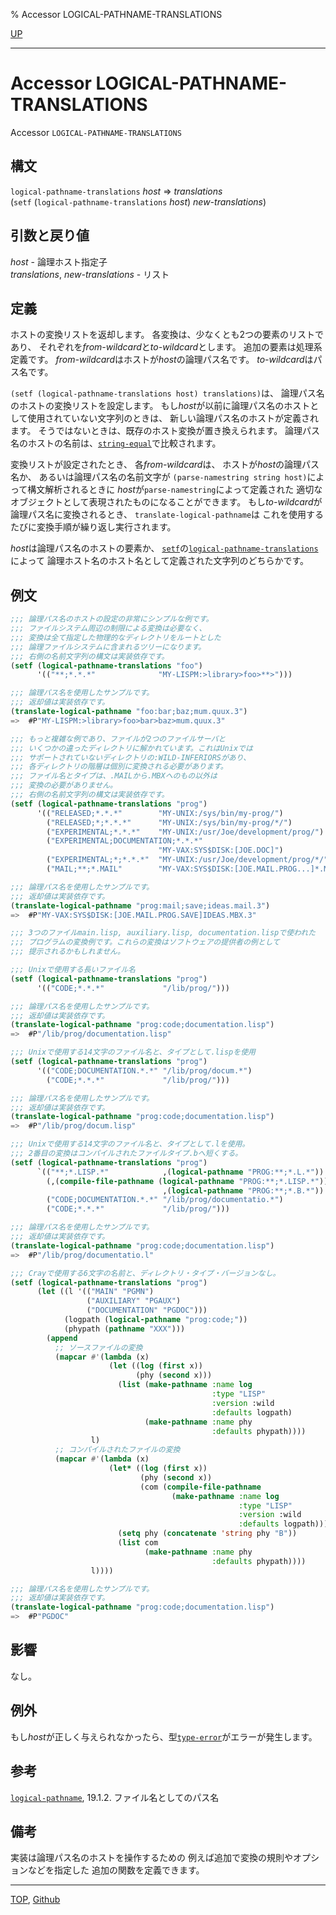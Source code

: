 % Accessor LOGICAL-PATHNAME-TRANSLATIONS

[UP](19.4.html)  

---

# Accessor **LOGICAL-PATHNAME-TRANSLATIONS**


Accessor `LOGICAL-PATHNAME-TRANSLATIONS`


## 構文

`logical-pathname-translations` *host* => *translations*  
(`setf` (`logical-pathname-translations` *host*) *new-translations*)


## 引数と戻り値

*host* - 論理ホスト指定子  
*translations*, *new-translations* - リスト


## 定義

ホストの変換リストを返却します。
各変換は、少なくとも2つの要素のリストであり、
それぞれを*from-wildcard*と*to-wildcard*とします。
追加の要素は処理系定義です。
*from-wildcard*はホストが*host*の論理パス名です。
*to-wildcard*はパス名です。

`(setf (logical-pathname-translations host) translations)`は、
論理パス名のホストの変換リストを設定します。
もし*host*が以前に論理パス名のホストとして使用されていない文字列のときは、
新しい論理パス名のホストが定義されます。
そうではないときは、既存のホスト変換が置き換えられます。
論理パス名のホストの名前は、[`string-equal`](16.2.string-equal.html)で比較されます。

変換リストが設定されたとき、
各*from-wildcard*は、
ホストが*host*の論理パス名か、
あるいは論理パス名の名前文字が
`(parse-namestring string host)`によって構文解析されるときに
*host*が`parse-namestring`によって定義された
適切なオブジェクトとして表現されたものになることができます。
もし*to-wildcard*が論理パス名に変換されるとき、
`translate-logical-pathname`は
これを使用するたびに変換手順が繰り返し実行されます。

*host*は論理パス名のホストの要素か、
[`setf`](5.3.setf.html)の[`logical-pathname-translations`](19.4.logical-pathname-translations.html)によって
論理ホスト名のホスト名として定義された文字列のどちらかです。


## 例文

```lisp
;;; 論理パス名のホストの設定の非常にシンプルな例です。
;;; ファイルシステム周辺の制限による変換は必要なく、
;;; 変換は全て指定した物理的なディレクトリをルートとした
;;; 論理ファイルシステムに含まれるツリーになります。
;;; 右側の名前文字列の構文は実装依存です。
(setf (logical-pathname-translations "foo")
      '(("**;*.*.*"              "MY-LISPM:>library>foo>**>")))

;;; 論理パス名を使用したサンプルです。
;;; 返却値は実装依存です。
(translate-logical-pathname "foo:bar;baz;mum.quux.3")
=>  #P"MY-LISPM:>library>foo>bar>baz>mum.quux.3"

;;; もっと複雑な例であり、ファイルが2つのファイルサーバと
;;; いくつかの違ったディレクトリに解かれています。これはUnixでは
;;; サポートされていないディレクトリの:WILD-INFERIORSがあり、
;;; 各ディレクトリの階層は個別に変換される必要があります。
;;; ファイル名とタイプは、.MAILから.MBXへのもの以外は
;;; 変換の必要がありません。
;;; 右側の名前文字列の構文は実装依存です。
(setf (logical-pathname-translations "prog")
      '(("RELEASED;*.*.*"        "MY-UNIX:/sys/bin/my-prog/")
        ("RELEASED;*;*.*.*"      "MY-UNIX:/sys/bin/my-prog/*/")
        ("EXPERIMENTAL;*.*.*"    "MY-UNIX:/usr/Joe/development/prog/")
        ("EXPERIMENTAL;DOCUMENTATION;*.*.*"
                                 "MY-VAX:SYS$DISK:[JOE.DOC]")
        ("EXPERIMENTAL;*;*.*.*"  "MY-UNIX:/usr/Joe/development/prog/*/")
        ("MAIL;**;*.MAIL"        "MY-VAX:SYS$DISK:[JOE.MAIL.PROG...]*.MBX")))

;;; 論理パス名を使用したサンプルです。
;;; 返却値は実装依存です。
(translate-logical-pathname "prog:mail;save;ideas.mail.3")
=>  #P"MY-VAX:SYS$DISK:[JOE.MAIL.PROG.SAVE]IDEAS.MBX.3"

;;; 3つのファイルmain.lisp, auxiliary.lisp, documentation.lispで使われた
;;; プログラムの変換例です。これらの変換はソフトウェアの提供者の例として
;;; 提示されるかもしれません。

;;; Unixで使用する長いファイル名
(setf (logical-pathname-translations "prog")
      '(("CODE;*.*.*"             "/lib/prog/")))

;;; 論理パス名を使用したサンプルです。
;;; 返却値は実装依存です。
(translate-logical-pathname "prog:code;documentation.lisp")
=>  #P"/lib/prog/documentation.lisp"

;;; Unixで使用する14文字のファイル名と、タイプとして.lispを使用
(setf (logical-pathname-translations "prog")
      '(("CODE;DOCUMENTATION.*.*" "/lib/prog/docum.*")
        ("CODE;*.*.*"             "/lib/prog/")))

;;; 論理パス名を使用したサンプルです。
;;; 返却値は実装依存です。
(translate-logical-pathname "prog:code;documentation.lisp")
=>  #P"/lib/prog/docum.lisp"

;;; Unixで使用する14文字のファイル名と、タイプとして.lを使用。
;;; 2番目の変換はコンパイルされたファイルタイプ.bへ短くする。
(setf (logical-pathname-translations "prog")
      `(("**;*.LISP.*"            ,(logical-pathname "PROG:**;*.L.*"))
        (,(compile-file-pathname (logical-pathname "PROG:**;*.LISP.*"))
                                  ,(logical-pathname "PROG:**;*.B.*"))
        ("CODE;DOCUMENTATION.*.*" "/lib/prog/documentatio.*")
        ("CODE;*.*.*"             "/lib/prog/")))

;;; 論理パス名を使用したサンプルです。
;;; 返却値は実装依存です。
(translate-logical-pathname "prog:code;documentation.lisp")
=>  #P"/lib/prog/documentatio.l"

;;; Crayで使用する6文字の名前と、ディレクトリ・タイプ・バージョンなし。
(setf (logical-pathname-translations "prog")
      (let ((l '(("MAIN" "PGMN")
                 ("AUXILIARY" "PGAUX")
                 ("DOCUMENTATION" "PGDOC")))
            (logpath (logical-pathname "prog:code;"))
            (phypath (pathname "XXX")))
        (append
          ;; ソースファイルの変換
          (mapcar #'(lambda (x)
                      (let ((log (first x))
                            (phy (second x)))
                        (list (make-pathname :name log
                                             :type "LISP"
                                             :version :wild
                                             :defaults logpath)
                              (make-pathname :name phy
                                             :defaults phypath))))
                  l)
          ;; コンパイルされたファイルの変換
          (mapcar #'(lambda (x)
                      (let* ((log (first x))
                             (phy (second x))
                             (com (compile-file-pathname
                                    (make-pathname :name log
                                                   :type "LISP"
                                                   :version :wild
                                                   :defaults logpath))))
                        (setq phy (concatenate 'string phy "B"))
                        (list com
                              (make-pathname :name phy
                                             :defaults phypath))))
                  l))))

;;; 論理パス名を使用したサンプルです。
;;; 返却値は実装依存です。
(translate-logical-pathname "prog:code;documentation.lisp")
=>  #P"PGDOC"
```


## 影響

なし。


## 例外

もし*host*が正しく与えられなかったら、型[`type-error`](4.4.type-error.html)がエラーが発生します。


## 参考

[`logical-pathname`](19.4.logical-pathname-function.html),
19.1.2. ファイル名としてのパス名


## 備考

実装は論理パス名のホストを操作するための
例えば追加で変換の規則やオプションなどを指定した
追加の関数を定義できます。


---
[TOP](index.html),  [Github](https://github.com/nptcl/npt-japanese)


